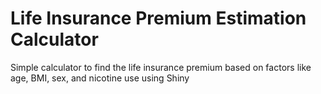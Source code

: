 # Life Insurance Premium Estimation Calculator
Simple calculator to find the life insurance premium based on factors like age, BMI, sex, and nicotine use using Shiny
